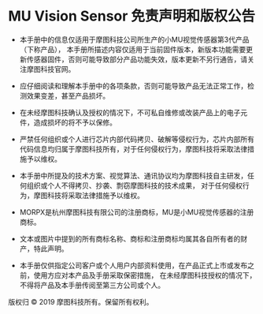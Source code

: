 # MU Vision Sensor 免责声明和版权公告

- 本手册中的信息仅适用于摩图科技公司所生产的小MU视觉传感器第3代产品（下称产品），
本手册所描述内容仅适用于当前固件版本，新版本功能需要更新传感器固件，否则可能导致部分产品功能失效，版本更新不另行通告，请关注摩图科技官网。

- 应仔细阅读和理解本手册中的各项条款，否则可能导致产品无法正常工作，检测效果变差，甚至产品损坏。

- 在未经摩图科技确认及授权的情况下，不可私自维修或改装产品上的电子元件，造成损坏的将不予以保修。

- 严禁任何组织或个人进行芯片内部代码拷贝、破解等侵权行为，芯片内部所有代码信息均归属于摩图科技所有，对于任何侵权行为，摩图科技将采取法律措施予以维权。

- 本手册中所提及的技术方案、视觉算法、通讯协议均为摩图科技自主研发，任何组织或个人不得拷贝、抄袭、剽窃摩图科技的技术成果，
对于任何侵权行为，摩图科技将采取法律措施予以维权。

- MORPX是杭州摩图科技有限公司的注册商标，MU是小MU视觉传感器的注册商标。

- 文本或图片中提到的所有商标名称、商标和注册商标均属其各自所有者的财产，特此声明。

- 本手册仅供指定公司客户或个人用户内部资料使用，在产品正式上市或发布之前，使用方应对本产品及手册采取保密措施，
在未经摩图科技授权的情况下，不得将产品及本手册传阅至第三方公司或个人。


版权归 © 2019 摩图科技所有。保留所有权利。

